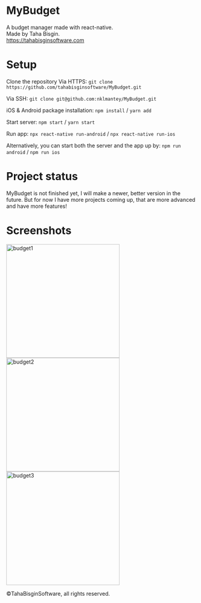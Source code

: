 # MyBudget

A budget manager made with react-native. <br>
Made by Taha Bisgin. <br>
https://tahabisginsoftware.com

# Setup

Clone the repository
Via HTTPS: `git clone https://github.com/tahabisginsoftware/MyBudget.git`

Via SSH: `git clone git@github.com:nklmantey/MyBudget.git`

iOS & Android package installation: `npm install` / `yarn add`

Start server: `npm start` / `yarn start`

Run app: `npx react-native run-android` / `npx react-native run-ios`

Alternatively, you can start both the server and the app up by: `npm run android` / `npm run ios`

# Project status

MyBudget is not finished yet, I will make a newer, better version in the future. But for now I have more projects coming up, that are more advanced and have more features!

# Screenshots
<img align="left" alt="budget1" src="https://i.imgur.com/3TMTIIm.png" width="300"/>
<img align="left" alt="budget2" src="https://i.imgur.com/kupiXsV.png" width="300"/>
<img align="center" alt="budget3" src="https://i.imgur.com/biJZYGS.png" width="300"/>

©TahaBisginSoftware, all rights reserved.
